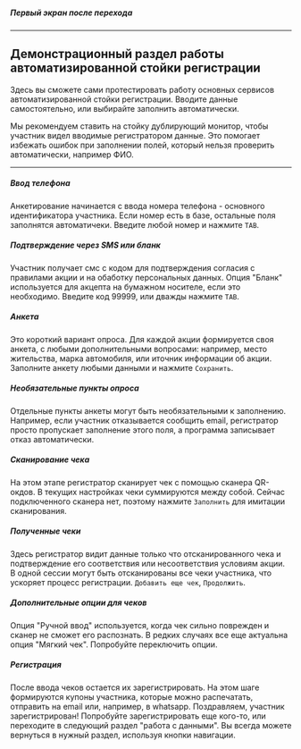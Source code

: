 ##### *Первый экран после перехода*
---
## Демонстрационный раздел работы автоматизированной стойки регистрации
Здесь вы сможете сами протестировать работу основных сервисов автоматизированной стойки регистрации. Вводите данные самостоятельно, или выбирайте заполнить автоматически. 

Мы рекомендуем ставить на стойку дублирующий монитор, чтобы участник видел вводимые регистратором данные. Это помогает избежать ошибок при заполнении полей, который нельзя проверить автоматически, например ФИО.  

-------
##### *Ввод телефона*
Анкетирование начинается с ввода номера телефона - основного идентификатора участника. Если номер есть в базе, остальные поля заполнятся автоматичеки. Введите любой номер и нажмите `TAB`.

##### *Подтверждение через SMS или бланк*
Участник получает смс с кодом для подтверждения согласия с правилами акции и на обаботку персональных данных. Опция "Бланк" используется для акцепта на бумажном носителе, если это необходимо. Введите код 99999, или дважды нажмите `TAB`.

##### *Анкета*
Это короткий вариант опроса. Для каждой акции формируется своя анкета, с любыми дополнительными вопросами: например, место жительства, марка автомобиля, или иточник информации об акции. Заполните анкету любыми данными и нажмите `Сохранить`.

##### *Необязательные пункты опроса*
Отдельные пункты анкеты могут быть необязательными к заполнению. Например, если участник отказывается сообщить email, регистратор просто пропускает заполнение этого поля, а программа записывает отказ автоматически. 

##### *Сканирование чека*
На этом этапе регистратор сканирует чек с помощью сканера QR-окдов. В текущих настройках чеки суммируются между собой. Сейчас подключенного сканера нет, поэтому нажмите `Заполнить` для имитации сканирования.

##### *Полученные чеки*
Здесь регистратор видит данные только что отсканированного чека и подтверждение его соответствия или несоответствия условиям акции. В одной сессии могут быть отсканированы все чеки участника, что ускоряет процесс регистрации. `Добавить еще чек`, `Продолжить`. 

##### *Дополнительные опции для чеков*
Опция "Ручной ввод" используется, когда чек сильно поврежден и сканер не сможет его распознать. В редких случаях все еще актуальна опция "Мягкий чек". Попробуйте переключить опции.

##### *Регистрация*
После ввода чеков остается их зарегистрировать. На этом шаге формируются купоны участника, которые можно распечатать, отправить на email или, например, в whatsapp. Поздравляем, участник зарегистрирован! Попробуйте зарегистрировать еще кого-то, или переходите в следующий раздел "работа с данными". Вы всегда можете вернуться в нужный раздел, используя кнопки навигации.    

